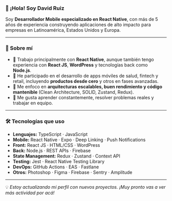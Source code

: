 ### 👋 ¡Hola! Soy David Ruiz

Soy **Desarrollador Mobile especializado en React Native**, con más de 5 años de experiencia construyendo aplicaciones de alto impacto para empresas en Latinoamérica, Estados Unidos y Europa.

---

### 🧠 Sobre mí

- 📱 Trabajo principalmente con **React Native**, aunque también tengo experiencia con **React JS**, **WordPress** y tecnologías back como **Node.js**.
- 🚀 He participado en el desarrollo de apps móviles de salud, fintech y retail, incluyendo **productos desde cero** y otros en fases avanzadas.
- 🧩 Me enfoco en **arquitecturas escalables, buen rendimiento y código mantenible** (Clean Architecture, SOLID, Zustand, Redux).
- 🤝 Me gusta aprender constantemente, resolver problemas reales y trabajar en equipo.

---

### 🛠️ Tecnologías que uso

- **Lenguajes:** TypeScript · JavaScript
- **Mobile:** React Native · Expo · Deep Linking · Push Notifications
- **Front:** React JS · HTML/CSS · WordPress
- **Back:** Node.js · REST APIs · Firebase
- **State Management:** Redux · Zustand · Context API
- **Testing:** Jest · React Native Testing Library
- **DevOps:** GitHub Actions · EAS · Fastlane
- **Otros:** Photoshop · Figma · Firebase · Sentry · Amplitude

---


💡 *Estoy actualizando mi perfil con nuevos proyectos. ¡Muy pronto vas a ver más actividad por acá!*
